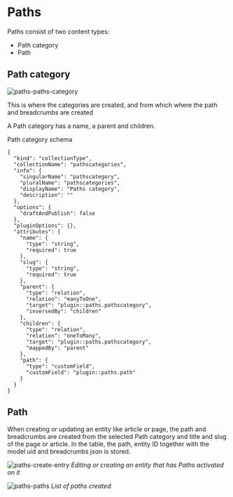 # Paths

Paths consist of two content types:
- Path category
- Path

## Path category

![paths-paths-category](https://github.com/MindDesign/paths/assets/6894169/007d1266-0ae2-4d4b-a221-aff1cb65d94d)

This is where the categories are created, and from which where the path and breadcrumbs are created

A Path category has a name, a parent and children. 

Path category schema

```
{
  "kind": "collectionType",
  "collectionName": "pathscategories",
  "info": {
    "singularName": "pathscategory",
    "pluralName": "pathscategories",
    "displayName": "Paths category",
    "description": ""
  },
  "options": {
    "draftAndPublish": false
  },
  "pluginOptions": {},
  "attributes": {
    "name": {
      "type": "string",
      "required": true
    },
    "slug": {
      "type": "string",
      "required": true
    },
    "parent": {
      "type": "relation",
      "relation": "manyToOne",
      "target": "plugin::paths.pathscategory",
      "inversedBy": "children"
    },
    "children": {
      "type": "relation",
      "relation": "oneToMany",
      "target": "plugin::paths.pathscategory",
      "mappedBy": "parent"
    },
    "path": {
      "type": "customField",
      "customField": "plugin::paths.path"
    }
  }
}
```


## Path

When creating or updating an entity like article or page, the path and breadcrumbs are created from the selected Path category and title and slug of the page or article. In the table, the path, entity ID together with the model uid and breadcrumbs json is stored. 

![paths-create-entry](https://github.com/MindDesign/paths/assets/6894169/207d56ed-ad4d-493a-ac6c-7e9640a6b5e5)
*Editing or creating an entity that has Paths activated on it*

![paths-paths](https://github.com/MindDesign/paths/assets/6894169/c44f26df-e8ca-489a-9dd5-8d01598efb0e)
*List of paths created*
